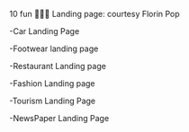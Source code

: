 10 fun 🤷🏽‍♀️ Landing page: courtesy Florin Pop

-Car Landing Page

-Footwear landing page

-Restaurant Landing page

-Fashion Landing page

-Tourism Landing Page

-NewsPaper Landing Page